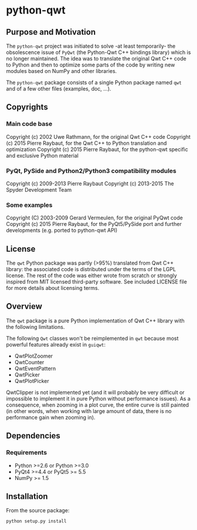 python-qwt
==========

Purpose and Motivation
----------------------

The ``python-qwt`` project was initiated to solve -at least temporarily-
the obsolescence issue of `PyQwt` (the Python-Qwt C++ bindings library)
which is no longer maintained. The idea was to translate the original
Qwt C++ code to Python and then to optimize some parts of the code by
writing new modules based on NumPy and other libraries.

The ``python-qwt`` package consists of a single Python package named
`qwt` and of a few other files (examples, doc, ...).


Copyrights
----------

### Main code base ###
Copyright (c) 2002 Uwe Rathmann, for the original Qwt C++ code
Copyright (c) 2015 Pierre Raybaut, for the Qwt C++ to Python
translation and optimization
Copyright (c) 2015 Pierre Raybaut, for the python-qwt specific and
exclusive Python material

### PyQt, PySide and Python2/Python3 compatibility modules ###
Copyright (c) 2009-2013 Pierre Raybaut
Copyright (c) 2013-2015 The Spyder Development Team

### Some examples ###
Copyright (C) 2003-2009 Gerard Vermeulen, for the original PyQwt code
Copyright (c) 2015 Pierre Raybaut, for the PyQt5/PySide port and
further developments (e.g. ported to python-qwt API)


License
-------

The `qwt` Python package was partly (>95%) translated from Qwt C++
library: the associated code is distributed under the terms of the LGPL
license. The rest of the code was either wrote from scratch or strongly
inspired from MIT licensed third-party software.
See included LICENSE file for more details about licensing terms.


Overview
--------

The `qwt` package is a pure Python implementation of Qwt C++ library with
the following limitations.

The following `Qwt` classes won't be reimplemented in `qwt` because most
powerful features already exist in `guiqwt`:
- QwtPlotZoomer
- QwtCounter
- QwtEventPattern
- QwtPicker
- QwtPlotPicker

QwtClipper is not implemented yet (and it will probably be very difficult
or impossible to implement it in pure Python without performance issues).
As a consequence, when zooming in a plot curve, the entire curve is still
painted (in other words, when working with large amount of data, there is
no performance gain when zooming in).

Dependencies
------------

### Requirements ###
- Python >=2.6 or Python >=3.0
- PyQt4 >=4.4 or PyQt5 >= 5.5
- NumPy >= 1.5

Installation
------------

From the source package:

    python setup.py install
